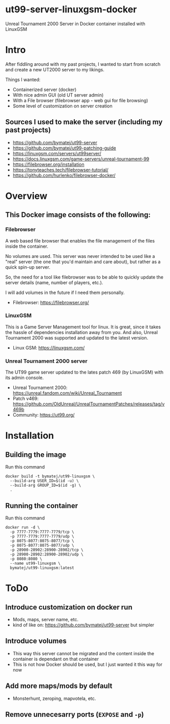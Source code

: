 # ut99-server-linuxgsm-docker
Unreal Tournament 2000 Server in Docker container installed with LinuxGSM

# Intro
After fiddling around with my past projects, I wanted to start from scratch and create a new UT2000 server to my likings.

Things I wanted: 
- Containerized server (docker)
- With nice admin GUI (old UT server admin)
- With a File browser (filebrowser app - web gui for file browsing)
- Some level of customization on server creation

## Sources I used to make the server (including my past projects)
- https://github.com/bymatej/ut99-server
- https://github.com/bymatej/ut99-patching-guide
- https://linuxgsm.com/servers/ut99server/
- https://docs.linuxgsm.com/game-servers/unreal-tournament-99
- https://filebrowser.org/installation
- https://tonyteaches.tech/filebrowser-tutorial/
- https://github.com/hurlenko/filebrowser-docker/

# Overview

## This Docker image consists of the following:
### Filebrowser
A web based file browser that enables the file management of the files inside the container. 

No volumes are used. This server was never intended to be used like a "real" server 
(the one that you'd maintain and care about), but rather as a quick spin-up server.

So, the need for a tool like filebrowser was to be able to quickly update the server details (name, number of players, etc.).

I will add volumes in the future if I need them personally.

- Filebrowser: https://filebrowser.org/

### LinuxGSM
This is a Game Server Management tool for linux. It is great, since it takes the hassle of dependencies installation 
away from you. And also, Unreal Tournament 2000 was supported and updated to the latest version.

- Linux GSM: https://linuxgsm.com/

### Unreal Tournament 2000 server
The UT99 game server updated to the lates patch 469 (by LinuxGSM) with its admin console.

- Unreal Tournament 2000: https://unreal.fandom.com/wiki/Unreal_Tournament 
- Patch v469: https://github.com/OldUnreal/UnrealTournamentPatches/releases/tag/v469b 
- Community: https://ut99.org/

# Installation

## Building the image
Run this command
```
docker build -t bymatej/ut99-linuxgsm \
  --build-arg USER_ID=$(id -u) \
  --build-arg GROUP_ID=$(id -g) \
  .
```

## Running the container

Run this command
```
docker run -d \
  -p 7777-7779:7777-7779/tcp \
  -p 7777-7779:7777-7779/udp \
  -p 8075-8077:8075-8077/tcp \
  -p 8075-8077:8075-8077/udp \
  -p 28900-28902:28900-28902/tcp \
  -p 28900-28902:28900-28902/udp \
  -p 8080:8080 \
  --name ut99-linuxgsm \
  bymatej/ut99-linuxgsm:latest
```

# ToDo
## Introduce customization on docker run
- Mods, maps, server name, etc.
- kind of like on: https://github.com/bymatej/ut99-server but simpler

## Introduce volumes
- This way this server cannot be migrated and the content inside the container is dependant on that container
- This is not how Docker should be used, but I just wanted it this way for now

## Add more maps/mods by default
- Monsterhunt, zeroping, mapvotela, etc.

## Remove unnecesarry ports (`EXPOSE` and `-p`)
